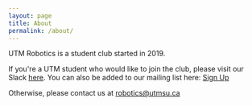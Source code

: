 ```yaml
---
layout: page
title: About
permalink: /about/
---
```


UTM Robotics is a student club started in 2019.

If you're a UTM student who would like to join the club, please visit our Slack [here](https://join.slack.com/t/utmrobotics/shared_invite/enQtODM5MDg4NTk2MDgzLTUxOWE4MmY4MmRiYzQ2ZWI4ZjI1Y2Q1NDQyNzYwYTk1ZmFiMjM4MTVmZThiNWQwMjc5MDc5YWFkY2I1ZmU4YTA). 
You can also be added to our mailing list here: [Sign Up](https://eepurl.com/gGaxl5)

Otherwise, please contact us at [robotics@utmsu.ca](mailto:robotics@utmsu.ca)
